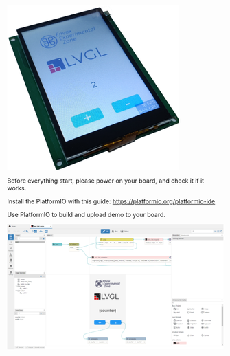 <img src="./Nscreen32-lvgl-eez.png" width="400"/>

Before everything start, please power on your board, and check it if it works.

Install the PlatformIO with this guide: https://platformio.org/platformio-ide

Use PlatformIO to build and upload demo to your board.

<img src="./studio.png" width="800"/>
